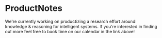 # ProductNotes
We're currently working on productizing a research effort around knowledge & reasoning for intelligent systems. If you're interested in finding out more feel free to book time on our calendar in the link above! 
